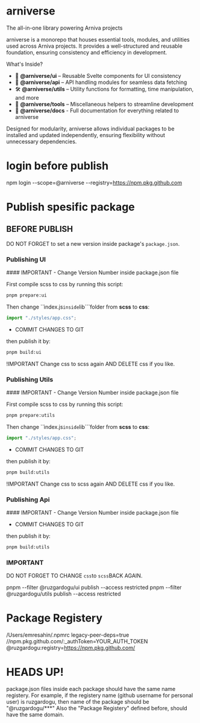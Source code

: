 # arniverse

The all-in-one library powering Arniva projects

arniverse is a monorepo that houses essential tools, modules, and utilities used across Arniva projects. It provides a well-structured and reusable foundation, ensuring consistency and efficiency in development.

What's Inside?

- 🚀 **@arniverse/ui** – Reusable Svelte components for UI consistency
- 🔗 **@arniverse/api** – API handling modules for seamless data fetching
- 🛠 **@arniverse/utils** – Utility functions for formatting, time manipulation, and more
- 🎯 **@arniverse/tools** – Miscellaneous helpers to streamline development
- 📖 **@arniverse/docs** - Full documentation for everything related to arniverse

Designed for modularity, arniverse allows individual packages to be installed and updated independently, ensuring flexibility without unnecessary dependencies.

# login before publish

npm login --scope=@arniverse --registry=https://npm.pkg.github.com

# Publish spesific package

## BEFORE PUBLISH

DO NOT FORGET to set a new version inside package's `package.json`.

### Publishing UI

#### IMPORTANT - Change Version Number inside package.json file

First compile scss to css by running this script:

```bash
pnpm prepare:ui
```

Then change ``ìndex.js`inside`lib```folder from **scss** to **css**:

```javascript
import "./styles/app.css";
```

- COMMIT CHANGES TO GIT

then publish it by:

```bash
pnpm build:ui
```

!IMPORTANT Change css to scss again
AND DELETE css if you like.

### Publishing Utils

#### IMPORTANT - Change Version Number inside package.json file

First compile scss to css by running this script:

```bash
pnpm prepare:utils
```

Then change ``ìndex.js`inside`lib```folder from **scss** to **css**:

```javascript
import "./styles/app.css";
```

- COMMIT CHANGES TO GIT

then publish it by:

```bash
pnpm build:utils
```

!IMPORTANT Change css to scss again
AND DELETE css if you like.

### Publishing Api

#### IMPORTANT - Change Version Number inside package.json file

- COMMIT CHANGES TO GIT

then publish it by:

```bash
pnpm build:utils
```

### IMPORTANT

DO NOT FORGET TO CHANGE `css`to `scss`BACK AGAIN.

pnpm --filter @ruzgardogu/ui publish --access restricted
pnpm --filter @ruzgardogu/utils publish --access restricted

# Package Registery

/Users/emresahin/.npmrc
legacy-peer-deps=true
//npm.pkg.github.com/:\_authToken=YOUR_AUTH_TOKEN
@ruzgardogu:registry=https://npm.pkg.github.com/

# HEADS UP!

package.json files inside each package should have the same name registery.
For example, if the registery name (github username for personal user) is ruzgardogu, then name of the package should be "@ruzgardogu/\*\*\*"
Also the "Package Registery" defined before, should have the same domain.

